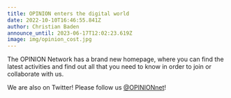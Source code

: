 ```yaml
---
title: OPINION enters the digital world
date: 2022-10-10T16:46:55.841Z
author: Christian Baden
announce_until: 2023-06-17T12:02:23.619Z
image: img/opinion_cost.jpg
---
```

The OPINION Network has a brand new homepage, where you can find the latest activities and find out all that you need to know in order to join or collaborate with us.

We are also on Twitter! Please follow us [@OPINIONnet](https://twitter.com/OPINIONnet)!